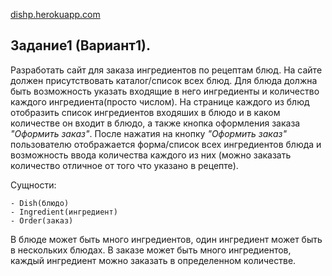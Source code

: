 [dishp.herokuapp.com](https://dishp.herokuapp.com)

## Задание1 (Вариант1).

Разработать сайт для заказа ингредиентов по рецептам блюд.
На сайте должен присутствовать каталог/список всех блюд.
Для блюда должна быть возможность указать входящие в него ингредиенты и количество каждого ингредиента(просто числом).
На странице каждого из блюд отобразить список ингредиентов входяших в блюдо
и в каком количестве он входит в блюдо,  а также кнопка оформления заказа _"Оформить заказ"_.
После нажатия на кнопку _"Оформить заказ"_ пользователю отображается форма/список всех
ингредиентов блюда и возможность ввода количества каждого из них
(можно заказать количество отличное от того что указано в рецепте).

Сущности:
```
- Dish(блюдо)
- Ingredient(ингредиент)
- Order(заказ)
```
В блюде может быть много ингредиентов,
один ингредиент может быть в нескольких блюдах.
В заказе может быть много ингредиентов,
каждый ингредиент можно заказать в определенном
количестве.
